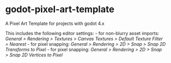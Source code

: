 # godot-pixel-art-template
A Pixel Art Template for projects with godot 4.x

This includes the following editor settings:
	- for non-blurry asset imports: *General > Rendering > Textures > Canvas Textures > Default Texture Filter = Nearest*
	- for pixel snapping: *General > Rendering > 2D > Snap > Snap 2D Transforms to Pixel*
	- for pixel snapping: *General > Rendering > 2D > Snap > Snap 2D Vertices to Pixel*
